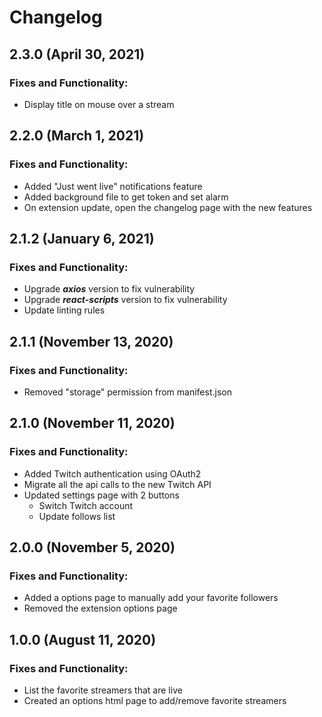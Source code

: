 # Changelog

## 2.3.0 (April 30, 2021)

### Fixes and Functionality:

- Display title on mouse over a stream 

## 2.2.0 (March 1, 2021)

### Fixes and Functionality:

- Added "Just went live" notifications feature
- Added background file to get token and set alarm
- On extension update, open the changelog page with the new features

## 2.1.2 (January 6, 2021)

### Fixes and Functionality:

- Upgrade **_axios_** version to fix vulnerability
- Upgrade **_react-scripts_** version to fix vulnerability
- Update linting rules

## 2.1.1 (November 13, 2020)

### Fixes and Functionality:

- Removed "storage" permission from manifest.json

## 2.1.0 (November 11, 2020)

### Fixes and Functionality:

- Added Twitch authentication using OAuth2
- Migrate all the api calls to the new Twitch API
- Updated settings page with 2 buttons
    - Switch Twitch account
    - Update follows list

## 2.0.0 (November 5, 2020)

### Fixes and Functionality:

- Added a options page to manually add your favorite followers
- Removed the extension options page

## 1.0.0 (August 11, 2020)

### Fixes and Functionality:

- List the favorite streamers that are live
- Created an options html page to add/remove favorite streamers
